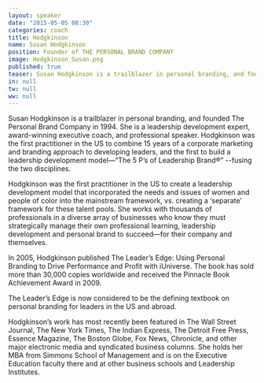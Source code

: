 ```yaml
---
layout: speaker
date: "2015-05-05 08:30"
categories: coach
title: Hodgkinson
name: Susan Hodgkinson
position: Founder of THE PERSONAL BRAND COMPANY
image: Hodgkinson_Susan.png
published: true
teaser: Susan Hodgkinson is a trailblazer in personal branding, and founded The Personal Brand Company in 1994.
in: null
tw: null
ww: null
---
```

Susan Hodgkinson is a trailblazer in personal branding, and founded The Personal Brand Company in 1994. She is a leadership development expert, award-winning executive coach, and professional speaker.  Hodgkinson was the first practitioner in the US to combine 15 years of a corporate marketing and branding approach to developing leaders, and the first to build a leadership development model—“The 5 P’s of Leadership Brand®” --fusing the two disciplines.

Hodgkinson was the first practitioner in the US to create a leadership development model that incorporated the needs and issues of women and people of color into the mainstream framework, vs. creating a ‘separate’ framework for these talent pools.
She works with thousands of professionals in a diverse array of businesses who know they must strategically manage their own professional learning, leadership development and personal brand to succeed—for their company and themselves. 

In 2005, Hodgkinson published The Leader’s Edge: Using Personal Branding to Drive Performance and Profit with iUniverse.  The book has sold more than 30,000 copies worldwide and received the Pinnacle Book Achievement Award in 2009. 

The Leader’s Edge is now considered to be the defining textbook on personal branding for leaders in the US and abroad.

Hodgkinson’s work has most recently been featured in The Wall Street Journal, The New York Times, The Indian Express, The Detroit Free Press, Essence Magazine, The Boston Globe, Fox News, Chronicle, and other major electronic media and syndicated business columns. She holds her MBA from Simmons School of Management and is on the Executive Education faculty there and at other business schools and Leadership Institutes.